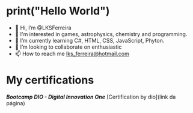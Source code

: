 # print("Hello World")

- 👋 Hi, I’m @LKSFerreira
- 👀 I'm interested in games, astrophysics, chemistry and programming.
- 🌱 I’m currently learning C#, HTML, CSS, JavaScript, Phyton.
- 💞️ I’m looking to collaborate on enthusiastic
- 📫 How to reach me lks_ferreira@hotmail.com

# My certifications

***Bootcamp DIO - Digital Innovation One***
[Certification by dio](link da página)


<!---
LKSFerreira/LKSFerreira is a ✨ special ✨ repository because its `README.md` (this file) appears on your GitHub profile.
You can click the Preview link to take a look at your changes.
--->
